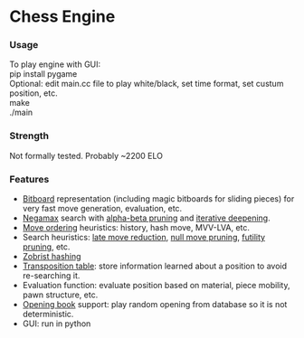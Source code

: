 # Chess Engine

### Usage
To play engine with GUI:  
pip install pygame  
Optional: edit main.cc file to play white/black, set time format, set custum position, etc.  
make  
./main  

### Strength
Not formally tested. Probably ~2200 ELO

### Features
- [Bitboard](https://www.chessprogramming.org/Bitboards) representation (including magic bitboards for sliding pieces) for very fast move generation, evaluation, etc.
- [Negamax](https://www.chessprogramming.org/Negamax) search with [alpha-beta pruning](https://www.chessprogramming.org/Alpha-Beta) and [iterative deepening](https://www.chessprogramming.org/Iterative_Deepening).
- [Move ordering](https://www.chessprogramming.org/Move_Ordering) heuristics: history, hash move, MVV-LVA, etc.
- Search heuristics: [late move reduction](https://www.chessprogramming.org/Late_Move_Reductions), [null move pruning](https://www.chessprogramming.org/Null_Move_Pruning), [futility pruning](https://www.chessprogramming.org/Futility_Pruning), etc.
- [Zobrist hashing](https://www.chessprogramming.org/Zobrist_Hashing)
- [Transposition table](https://www.chessprogramming.org/Transposition_Table): store information learned about a position to avoid re-searching it.
- Evaluation function: evaluate position based on material, piece mobility, pawn structure, etc.
- [Opening book](https://www.chessprogramming.org/Opening_Book) support: play random opening from database so it is not deterministic.
- GUI: run in python
